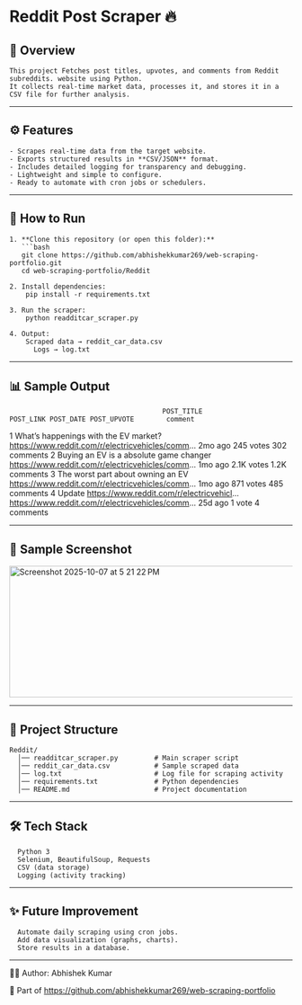 # Reddit Post Scraper 🔥

## 📌 Overview
    This project Fetches post titles, upvotes, and comments from Reddit subreddits. website using Python.  
    It collects real-time market data, processes it, and stores it in a CSV file for further analysis.

---

## ⚙️ Features
    - Scrapes real-time data from the target website.  
    - Exports structured results in **CSV/JSON** format.  
    - Includes detailed logging for transparency and debugging.  
    - Lightweight and simple to configure.  
    - Ready to automate with cron jobs or schedulers.

---

## 🚀 How to Run

    1. **Clone this repository (or open this folder):**
       ```bash
       git clone https://github.com/abhishekkumar269/web-scraping-portfolio.git
       cd web-scraping-portfolio/Reddit
    
    2. Install dependencies:
        pip install -r requirements.txt
    
    3. Run the scraper:
        python readditcar_scraper.py
    
    4. Output:
        Scraped data → reddit_car_data.csv
          Logs → log.txt

---

## 📊 Sample Output

                                          POST_TITLE                                          POST_LINK POST_DATE POST_UPVOTE        comment
1              What’s happenings with the EV market?  https://www.reddit.com/r/electricvehicles/comm...   2mo ago   245 votes   302 comments
2            Buying an EV is a absolute game changer  https://www.reddit.com/r/electricvehicles/comm...   1mo ago  2.1K votes  1.2K comments
3                  The worst part about owning an EV  https://www.reddit.com/r/electricvehicles/comm...   1mo ago   871 votes   485 comments
4  Update https://www.reddit.com/r/electricvehicl...  https://www.reddit.com/r/electricvehicles/comm...   25d ago      1 vote     4 comments        
    

---
## 📸 Sample Screenshot

<img width="691" height="234" alt="Screenshot 2025-10-07 at 5 21 22 PM" src="https://github.com/user-attachments/assets/870d268c-bd6a-4690-b753-c2822ff7d6e5" />


---
## 📂 Project Structure
      
    Reddit/
      │── readditcar_scraper.py         # Main scraper script
      │── reddit_car_data.csv           # Sample scraped data
      │── log.txt                       # Log file for scraping activity
      │── requirements.txt              # Python dependencies
      │── README.md                     # Project documentation
---

## 🛠️ Tech Stack

      Python 3
      Selenium, BeautifulSoup, Requests  
      CSV (data storage)
      Logging (activity tracking)

---
## ✨ Future Improvement

      Automate daily scraping using cron jobs.
      Add data visualization (graphs, charts).
      Store results in a database.

---
👨‍💻 Author: Abhishek Kumar

  🔗 Part of https://github.com/abhishekkumar269/web-scraping-portfolio
